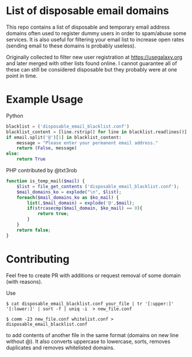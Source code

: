 List of disposable email domains
========================

This repo contains a list of disposable and temporary email address domains often used to register dummy users in order to spam/abuse some services. It is also useful for filtering your email list to increase open rates (sending email to these domains is probably useless).

Originally collected to filter new user registration at https://usegalaxy.org and later merged with other lists found online. I cannot guarantee all of these can still be considered disposable but they probably were at one point in time.

Example Usage
=============
Python
```Python
blacklist = ('disposable_email_blacklist.conf')
blacklist_content = [line.rstrip() for line in blacklist.readlines()]
if email.split('@')[1] in blacklist_content:
    message = "Please enter your permanent email address."
    return (False, message)
else:
    return True
```
PHP contributed by @txt3rob
```php
function is_temp_mail($mail) {
    $list = file_get_contents ('disposable_email_blacklist.conf');
    $mail_domains_ko = explode("\n", $list);
    foreach($mail_domains_ko as $ko_mail) {
        list(,$mail_domain) = explode('@',$mail);
        if(strcasecmp($mail_domain, $ko_mail) == 0){
            return true;
        }
    }
    return false;
}
```

Contributing
============
Feel free to create PR with additions or request removal of some domain (with reasons).

Use 

`$ cat disposable_email_blacklist.conf your_file | tr '[:upper:]' '[:lower:]' | sort -f | uniq -i  > new_file.conf`

`$ comm -23 new_file.conf whitelist.conf > disposable_email_blacklist.conf`

to add contents of another file in the same format (domains on new line without @). It also converts uppercase to lowercase, sorts, removes duplicates and removes whitelisted domains.
